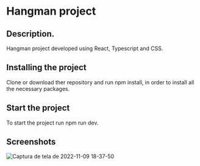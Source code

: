 
# Hangman project
## Description.
Hangman project developed using React, Typescript and CSS.

## Installing the project
Clone or download ther repository and run npm install, in order to install all the necessary packages.

## Start the project
To start the project run npm run dev.

## Screenshots
![Captura de tela de 2022-11-09 18-37-50](https://user-images.githubusercontent.com/49485457/200947747-26fa123c-a67e-4c7c-a488-da049384c159.png)

